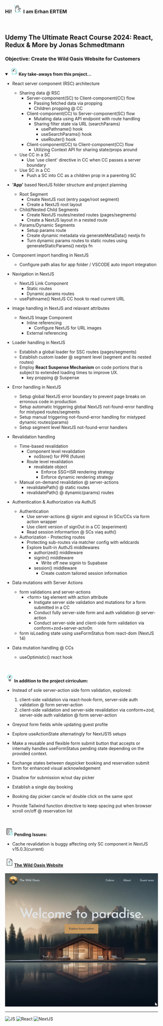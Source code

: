### Hi! <img src="https://raw.githubusercontent.com/erhanertem/erhanertem/main/icons/wave.gif" width="30px"/> **I am Erhan ERTEM**

&emsp;

## Udemy The Ultimate React Course 2024: React, Redux & More by Jonas Schmedtmann

### **Objective:** Create the Wild Oasis Website for Customers

<details open>

<summary><img src="https://raw.githubusercontent.com/erhanertem/erhanertem/main/icons/education.gif" width="30px"/><strong>Key take-aways from this project...</strong></summary>

- React server component (RSC) architecture

  - Sharing data @ RSC
    - Server-component(SC) to Client-component(CC) flow
      - Passing fetched data via propping
      - Children propping @ CC
    - Client-component(CC) to Server-component(SC) flow
      - Mutating data using API endpoint with route handling
      - Sharing filter state via URL (searchParams)
        - usePathname() hook
        - useSearchParams() hook
        - useRouter() hook
    - Client-component(CC) to Client-component(CC) flow
      - Utilizing Context API for sharing state/props around
  - Use CC in a SC
    - Use 'use client' directive in CC when CC passes a server boundary
  - Use SC in a CC
    - Push a SC into CC as a children prop in a parenting SC

- <strong>'App'</strong> based NextJS folder structure and project planning

  - Root Segment
    - Create NextJS root (entry page/root segment)
    - Create a NextJS root layout
  - Child/Nested Child Segments
    - Create NextJS routes/nested routes (pages/segments)
    - Create a NextJS layout in a nested route
  - Params/Dynamic Segments
    - Setup params route
    - Create dynamic metadata via generateMetaData() nextjs fn
    - Turn dynamic params routes to static routes using generateStaticParams() nextjs fn

- Component import handling in NextJS

  - Configure path alias for app folder / VSCODE auto import integration

- Navigation in NextJS

  - NextJS Link Component
    - Static routes
    - Dynamic params routes
  - usePathname() NextJS CC hook to read current URL

- Image handling in NextJS and relavant attributes

  - NextJS Image Component
    - Inline referencing
      - Configure NextJS for URL images
    - External referencing

- Loader handling in NextJS

  - Establish a global loader for SSC routes (pages/segments)
  - Establish custom loader @ segment level (segment and its nested routes)
  - Employ <strong>React Suspense Mechanism</strong> on code portions that is subject to extended loading times to improve UX.
    - key propping @ Suspense

- Error handling in NextJS

  - Setup global NextJS error boundary to prevent page breaks on erronous code in production
  - Setup automatic triggering global NextJS not-found-error handling for mistyped routes/segments
  - Setup manual triggering not-found-error handling for mistyped dynamic routes(params)
  - Setup segment level NextJS not-found-error handlers

- Revalidation handling

  - Time-based revalidation
    - Component level revalidation
      - noStore() for PPR (future)
    - Route level revalidation
      - revalidate object
        - Enforce SSG+ISR rendering strategy
        - Enforce dynamic rendering strategy
  - Manual on-demand revalidation @ server-actions
    - revalidatePath() @ static routes
    - revalidatePath() @ dynamic(params) routes

- Authentication & Authorization via AuthJS

  - Authentication
    - Use server-actions @ signin and signout in SCs/CCs via form action wrapper
    - Use client version of signOut in a CC (experiment)
    - Read session informartion @ SCs viaq auth()
  - Authorization - Protecting routes
    - Protecting sub-routes via matcher config with wildcards
    - Explore built-in AuthJS middlewares
      - authorized() middleware
      - signIn() middleware
        - Write off new signin to Supabase
      - session() middleware
        - Create custom tailored session information

- Data mutations with Server Actions

  - form validations and server-actions
    - \<form> tag element with action attribute
      - Instigate server side validation and mutations for a form submitted in a CC
      - Conduct fully server-side form and auth validation @ server-action
      - Conduct server-side and client-side form validation via conform+zod+server-acto0n
  - form isLoading state using useFormStatus from react-dom (NextJS 14)

- Data mutation handling @ CCs

  - useOptimistic() react hook

  </details>

&emsp;

<img src="https://raw.githubusercontent.com/erhanertem/erhanertem/main/icons/learning.gif" width="30px"/><strong>In addition to the project cirriculum:</strong>

- Instead of sole server-action side form validation, explored:

  1. client-side validation via react-hook-form, server-side auth validation @ form server-action
  2. client-side validation and server-side revalidation via conform+zod, server-side auth validation @ form server-action

- Greyout form fields while updating guest profile
- Explore useActionState alternatingly for NextJS15 setups
- Make a reusable and flexible form submit button that accepts or internally handles useFormStatus pending state depending on the provided context.
- Exchange states between daypicker booking and reservation submit form for enhanced visual acknowledgement
- Disallow for submission w/out day picker
- Establish a single day booking
- Booking day picker cancle w/ double click on the same spot
- Provide Tailwind function directive to keep spacing put when browser scroll on/off @ reservation list

  &emsp;

<img src="https://raw.githubusercontent.com/erhanertem/erhanertem/main/icons/report.gif" width="30px"/><strong>Pending Issues:</strong>

- Cache revalidation is buggy affecting only SC component in NextJS v15.0.3(current)

#### <img src="https://raw.githubusercontent.com/erhanertem/erhanertem/main/icons/file.gif" width="30px"/>[The Wild Oasis Website](https://website-wild-oasis-erhan-ertem.vercel.app/)

<img src="./screenshot.webp" width="600px"/>

---

![JS](https://img.shields.io/badge/JavaScript-323330?style=square&logo=javascript&logoColor=F7DF1E)
![React](https://img.shields.io/badge/React-20232A?style=square&logo=react&logoColor=61DAF)
![NextJS](https://img.shields.io/badge/Next%20js-000000?style=square&logo=nextdotjs&logoColor=white)
